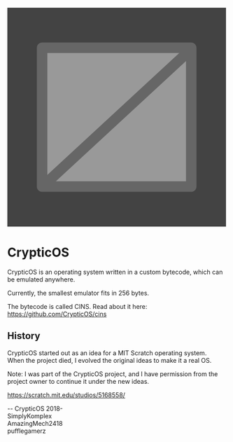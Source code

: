 ![Logo](https://raw.githubusercontent.com/CrypticOS/CrypticOS.github.io/master/logo.png)
# CrypticOS
CrypticOS is an operating system written in a custom bytecode,
which can be emulated anywhere.  

Currently, the smallest emulator fits in 256 bytes.  

The bytecode is called CINS. Read about it here:  
https://github.com/CrypticOS/cins

## History
CrypticOS started out as an idea for a MIT Scratch operating system.  
When the project died, I evolved the original ideas to make it a real OS.  

Note: I was part of the CrypticOS project, and I have permission from the  
project owner to continue it under the new ideas.  

https://scratch.mit.edu/studios/5168558/

--
CrypticOS 2018-  
SimplyKomplex  
AmazingMech2418  
pufflegamerz  
